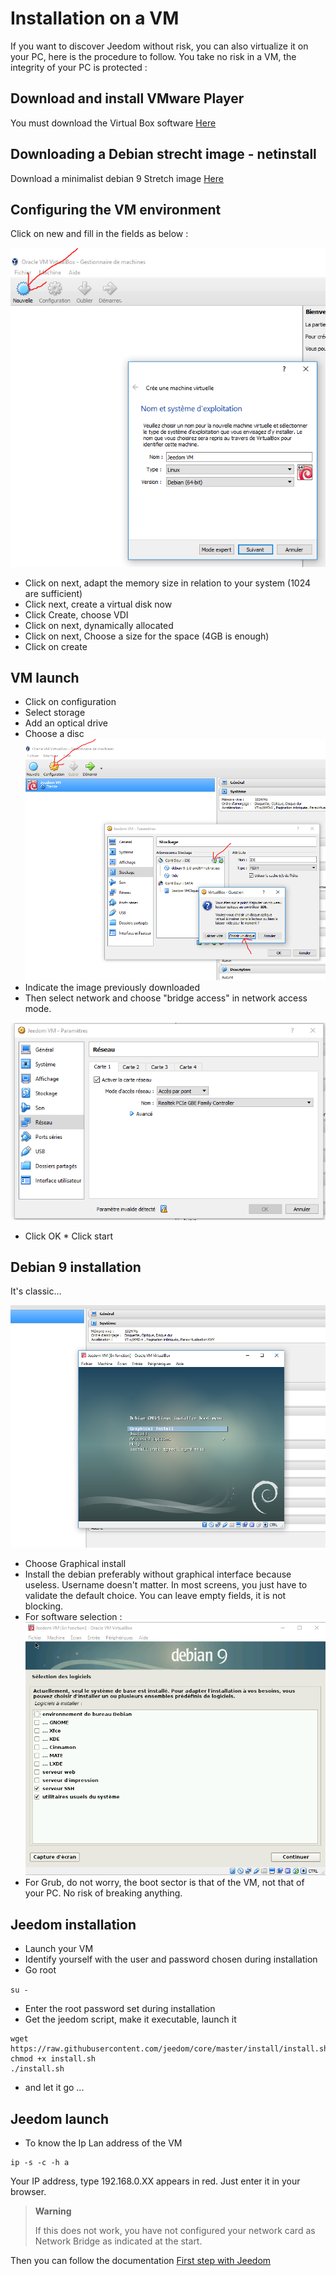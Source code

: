 # Installation on a VM

If you want to discover Jeedom without risk, you can also virtualize it on your PC, here is the procedure to follow. You take no risk in a VM, the integrity of your PC is protected :

## Download and install VMware Player

You must download the Virtual Box software [Here](https://download.virtualbox.org/virtualbox/6.1.6/VirtualBox-6.1.6-137129-Win.exe)

## Downloading a Debian strecht image - netinstall

Download a minimalist debian 9 Stretch image [Here](https://cdimage.debian.org/debian-cd/current/amd64/bt-cd/debian-10.3.0-amd64-netinst.iso.torrent)

## Configuring the VM environment

Click on new and fill in the fields as below :

![VirtualBox1](images/VirtualBox1.PNG)

-   Click on next, adapt the memory size in relation to your system (1024 are sufficient)
-   Click next, create a virtual disk now
-   Click Create, choose VDI
-   Click on next, dynamically allocated
-   Click on next, Choose a size for the space (4GB is enough)
-   Click on create

## VM launch

-   Click on configuration
-   Select storage
-   Add an optical drive
-   Choose a disc
![VirtualBox2](images/VirtualBox2.PNG)
-   Indicate the image previously downloaded
-   Then select network and choose "bridge access" in network access mode.

![VirtualBox3](images/VirtualBox3.PNG)

-   Click OK \* Click start

## Debian 9 installation

It's classic…

![VirtualBox4](images/VirtualBox4.PNG)

-   Choose Graphical install
-   Install the debian preferably without graphical interface because useless. Username doesn't matter. In most screens, you just have to validate the default choice. You can leave empty fields, it is not blocking.
-   For software selection :
![VirtualBox5](images/VirtualBox5.PNG)
-   For Grub, do not worry, the boot sector is that of the VM, not that of your PC. No risk of breaking anything.

## Jeedom installation

-   Launch your VM
-   Identify yourself with the user and password chosen during installation
-   Go root

``su -``

-   Enter the root password set during installation
-   Get the jeedom script, make it executable, launch it

````
wget https://raw.githubusercontent.com/jeedom/core/master/install/install.sh
chmod +x install.sh
./install.sh
````

-   and let it go ...

## Jeedom launch

-   To know the Ip Lan address of the VM

````
ip -s -c -h a
````

Your IP address, type 192.168.0.XX appears in red. Just enter it in your browser.

> **Warning**
>
> If this does not work, you have not configured your network card as Network Bridge as indicated at the start.

Then you can follow the documentation [First step with Jeedom](https://doc.jeedom.com/en_US/premiers-pas/index)
